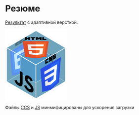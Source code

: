 # Резюме

[Результат](https://faustluck.github.io/MyCV/index.html) с адаптивной версткой.

<img src="assets/image/preview.png" alt="drawing" style="width:200px; display: flex; align-self: center"/>

Файлы [CCS](assets/styles) и [JS](assets/scripts) минмифицированы для ускорения загрузки
